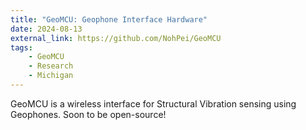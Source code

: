 ```yaml
---
title: "GeoMCU: Geophone Interface Hardware"
date: 2024-08-13
external_link: https://github.com/NohPei/GeoMCU
tags:
    - GeoMCU
    - Research
    - Michigan
---
```


GeoMCU is a wireless interface for Structural Vibration sensing using Geophones.
Soon to be open-source!

<!--more-->

